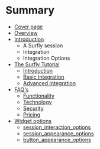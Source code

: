 # Summary

* [Cover page](cover_page.md)
* [Overview](README.md)
* [Introduction](introduction.md)
   * A Surfly session
   * Integration
   * Integration Options
* [The Surfly Tutorial](the_surfly_tutorial.md)
   * [Introduction](tutorial/introduction.md)
   * [Basic Integration](tutorial/chapter1.md)
   * [Advanced Integration](tutorial/advanced_integration.md)
* [FAQ's](faqs.md)
   * [Functionality](faq/functionality.md)
   * [Technology](faq/technology.md)
   * [Security](faq/security.md)
   * [Pricing](faq/pricing.md)
* [Widget options](widget_options.md)
   * [session_interaction_options](widget_options/session_interaction_options.md)
   * [session_appearance_options](widget_options/session_appearance_options.md)
   * [button_appearance_options](widget_options/buttonappearance_options.md)

